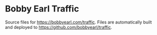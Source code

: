 # Bobby Earl Traffic
Source files for https://bobbyearl.com/traffic. Files are automatically built and deployed to https://github.com/bobbyearl/traffic.
